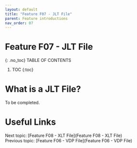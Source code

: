 ```yaml
---
layout: default
title: "Feature F07 - JLT File"
parent: Feature introductions
nav_order: 07
---
```


# Feature F07 - JLT File
{: .no_toc}
TABLE OF CONTENTS 
1. TOC
{:toc}  

# What is a JLT File?
To be completed.  
  


# Useful Links
Next topic: [Feature F08 - XLT File](Feature F08 - XLT File)  
Previous topic: [Feature F06 - VDP File](Feature F06 - VDP File)  


